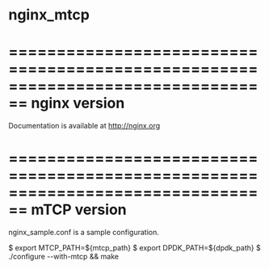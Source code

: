 # nginx_mtcp

================================================================================
 nginx version
================================================================================
Documentation is available at http://nginx.org



================================================================================
 mTCP version
================================================================================

nginx_sample.conf is a sample configuration.

$ export MTCP_PATH=${mtcp_path}
$ export DPDK_PATH=${dpdk_path}
$ ./configure --with-mtcp && make
